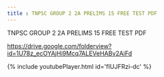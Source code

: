 ```yaml
---
title : TNPSC GROUP 2 2A PRELIMS 15 FREE TEST PDF
---
```


TNPSC GROUP 2 2A PRELIMS 15 FREE TEST PDF

https://drive.google.com/folderview?id=1U78z_ecOYAjHi9Mcq7ALEVeHABv2AiFd



{% include youtubePlayer.html id='fIUJFRzi-dc' %}
